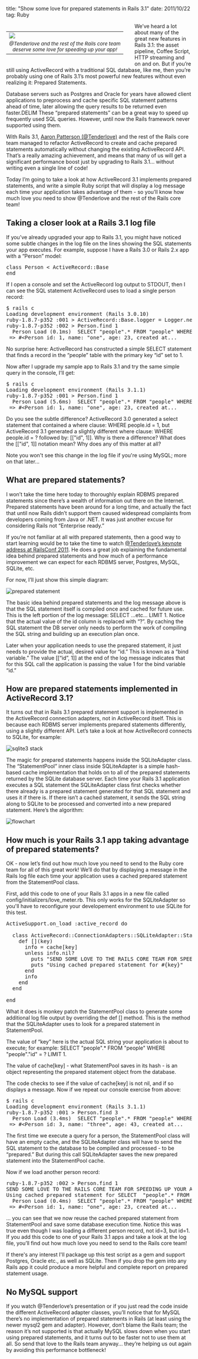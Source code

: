 title: "Show some love for prepared statements in Rails 3.1"
date: 2011/10/22
tag: Ruby

<div style="float: left; padding: 7px 30px 10px 0px">
<table cellpadding="0" cellspacing="0" border="0">
  <tr><td><img src="https://patshaughnessy.net/assets/2011/10/22/heart.jpg"></td></tr>
  <tr><td align="center"><small><i>@Tenderlove and the rest of the Rails core team<br/> deserve some love for speeding up your app!</i></small></td></tr>
</table>
</div>

We’ve heard a lot about many of the great new features in Rails 3.1: the asset pipeline, Coffee Script, HTTP streaming and on and on. But if you’re still using ActiveRecord with a traditional SQL database, like me, then you’re probably using one of Rails 3.1’s most powerful new features without even realizing it: Prepared Statements.

Database servers such as Postgres and Oracle for years have allowed client applications to preprocess and cache specific SQL statement patterns ahead of time, later allowing the query results to be returned even faster.DELIM These “prepared statements” can be a great way to speed up frequently used SQL queries. However, until now the Rails framework never supported using them.

With Rails 3.1, [Aaron Patterson (@Tenderlove)](http://tenderlovemaking.com/) and the rest of the Rails core team managed to refactor ActiveRecord to create and cache prepared statements automatically without changing the existing ActiveRecord API. That’s a really amazing achievement, and means that many of us will get a significant performance boost just by upgrading to Rails 3.1... without writing even a single line of code!

Today I’m going to take a look at how ActiveRecord 3.1 implements prepared statements, and write a simple Ruby script that will display a log message each time your application takes advantage of them - so you’ll know how much love you need to show @Tenderlove and the rest of the Rails core team!

## Taking a closer look at a Rails 3.1 log file

If you’ve already upgraded your app to Rails 3.1, you might have noticed some subtle changes in the log file on the lines showing the SQL statements your app executes. For example, suppose I have a Rails 3.0 or Rails 2.x app with a “Person” model:

<pre type="ruby">
class Person < ActiveRecord::Base
end
</pre>

If I open a console and set the ActiveRecord log output to STDOUT, then I can see the SQL statement ActiveRecord uses to load a single person record:

<pre type="console">
$ rails c
Loading development environment (Rails 3.0.10)
ruby-1.8.7-p352 :001 > ActiveRecord::Base.logger = Logger.new(STDOUT)
ruby-1.8.7-p352 :002 > Person.find 1
  Person Load (0.1ms)  SELECT "people".* FROM "people" WHERE "people"."id" = 1 LIMIT 1
 => #&lt;Person id: 1, name: "one", age: 23, created_at...
</pre>

No surprise here: ActiveRecord has constructed a simple SELECT statement that finds a record in the “people” table with the primary key “id” set to 1.

Now after I upgrade my sample app to Rails 3.1 and try the same simple query in the console, I’ll get:

<pre type="console">
$ rails c
Loading development environment (Rails 3.1.1)
ruby-1.8.7-p352 :001 > Person.find 1
  Person Load (5.6ms)  SELECT "people".* FROM "people" WHERE "people"."id" = ? LIMIT 1  [["id", 1]]
 => #&lt;Person id: 1, name: "one", age: 23, created_at...
</pre>

Do you see the subtle difference? ActiveRecord 3.0 generated a select statement that contained a where clause: <span class="code">WHERE people.id = 1</span>, but ActiveRecord 3.1 generated a slightly different where clause: <span class="code">WHERE people.id = ?</span> followed by: <span class="code">[["id", 1]]</span>. Why is there a difference? What does the <span class="code">[["id", 1]]</span> notation mean? Why does any of this matter at all?

Note you won't see this change in the log file if you're using MySQL; more on that later...

## What are prepared statements?

I won’t take the time here today to thoroughly explain RDBMS prepared statements since there’s a wealth of information out there on the Internet. Prepared statements have been around for a long time, and actually the fact that until now Rails didn’t support them caused widespread complaints from developers coming from Java or .NET. It was just another excuse for considering Rails not “Enterprise ready.”

If you’re not familiar at all with prepared statements, then a good way to start learning would be to take the time to watch [@Tenderlove’s keynote address at RailsConf 2011](http://www.youtube.com/watch?v=kWOAHIpmLAI). He does a great job explaining the fundamental idea behind prepared statements and how much of a performance improvement we can expect for each RDBMS server, Postgres, MySQL, SQLite, etc.

For now, I’ll just show this simple diagram:

![prepared statement](https://patshaughnessy.net/assets/2011/10/22/prepared%20statement.png)

The basic idea behind prepared statements and the log message above is that the SQL statement itself is compiled once and cached for future use. This is the left portion of the log message: <span class="code">SELECT ...etc... LIMIT 1</span>. Notice that the actual value of the id column is replaced with “?”. By caching the SQL statement the DB server only needs to perform the work of compiling the SQL string and building up an execution plan once.

Later when your application needs to use the prepared statement, it just needs to provide the actual, desired value for “id.” This is known as a “bind variable.” The value <span class="code">[[“id”, 1]]</span> at the end of the log message indicates that for this SQL call the application is passing the value 1 for the bind variable “id.”

## How are prepared statements implemented in ActiveRecord 3.1?

It turns out that in Rails 3.1 prepared statement support is implemented in the ActiveRecord connection adapters, not in ActiveRecord itself. This is because each RDBMS server implements prepared statements differently, using a slightly different API. Let’s take a look at how ActiveRecord connects to SQLite, for example:

![sqlite3 stack](https://patshaughnessy.net/assets/2011/10/22/sqlite3%20stack.png)

The magic for prepared statements happens inside the SQLiteAdapter class. The “StatementPool” inner class inside SQLiteAdapter is a simple hash-based cache implementation that holds on to all of the prepared statements returned by the SQLite database server. Each time your Rails 3.1 application executes a SQL statement the SQLiteAdapter class first checks whether there already is a prepared statement generated for that SQL statement and uses it if there is. If there isn’t a cached statement, it sends the SQL string along to SQLite to be processed and converted into a new prepared statement. Here’s the algorithm:

![flowchart](https://patshaughnessy.net/assets/2011/10/22/flowchart.png)

## How much is your Rails 3.1 app taking advantage of prepared statements?

OK - now let’s find out how much love you need to send to the Ruby core team for all of this great work! We’ll do that by displaying a message in the Rails log file each time your application uses a cached prepared statement from the StatementPool class.

First, add this code to one of your Rails 3.1 apps in a new file called config/initializers/love_meter.rb. This only works for the SQLiteAdapter so you'll have to reconfigure your developement environment to use SQLite for this test.

<pre type="ruby">
ActiveSupport.on_load :active_record do

  class ActiveRecord::ConnectionAdapters::SQLiteAdapter::StatementPool
    def [](key)
      info = cache[key]
      unless info.nil?
        puts "SEND SOME LOVE TO THE RAILS CORE TEAM FOR SPEEDING UP YOUR APP!"
        puts "Using cached prepared statement for #{key}"
      end
      info
    end
  end

end
</pre>

What it does is monkey patch the StatementPool class to generate some additional log file output by overriding the <span class="code">def []</span> method. This is the method that the SQLiteAdapter uses to look for a prepared statement in StatementPool.

The value of “key” here is the actual SQL string your application is about to execute; for example: <span class="code">SELECT "people".* FROM "people" WHERE "people"."id" = ? LIMIT 1</span>.

The value of <span class="code">cache[key]</span> - what StatementPool saves in its hash - is an object representing the prepared statement object from the database.

The code checks to see if the value of <span class="code">cache[key]</span> is not nil, and if so displays a message. Now if we repeat our console exercise from above:

<pre type="console">
$ rails c
Loading development environment (Rails 3.1.1)
ruby-1.8.7-p352 :001 > Person.find 3
  Person Load (3.4ms)  SELECT "people".* FROM "people" WHERE "people"."id" = ? LIMIT 1  [["id", 3]]
 => #&lt;Person id: 3, name: "three", age: 43, created_at...
</pre>

The first time we execute a query for a person, the StatementPool class will have an empty cache, and the SQLiteAdapter class will have to send the SQL statement to the database to be compiled and processed - to be “prepared.” But during this call SQLiteAdapter saves the new prepared statement into the StatementPool cache.

Now if we load another person record:

<pre type="console">
ruby-1.8.7-p352 :002 > Person.find 1
SEND SOME LOVE TO THE RAILS CORE TEAM FOR SPEEDING UP YOUR APP!
Using cached prepared statement for SELECT  "people".* FROM "people"  WHERE "people"."id" = ? LIMIT 1
  Person Load (0.4ms)  SELECT "people".* FROM "people" WHERE "people"."id" = ? LIMIT 1  [["id", 1]]
 => #&lt;Person id: 1, name: "one", age: 23, created_at...
</pre>

... you can see that we now reuse the cached prepared statement from StatementPool and save some database execution time. Notice this was true even though I was loading a different person record, not id=3, but id=1. If you add this code to one of your Rails 3.1 apps and take a look at the log file, you’ll find out how much love you need to send to the Rails core team!

If there's any interest I'll package up this test script as a gem and support Postgres, Oracle etc., as well as SQLite. Then if you drop the gem into any Rails app it could produce a more helpful and complete report on prepared statement usage.

## No MySQL support

If you watch @Tenderlove’s presentation or if you just read the code inside the different ActiveRecord adapter classes, you’ll notice that for MySQL there’s no implementation of prepared statements in Rails (at least using the newer mysql2 gem and adapter). However, don’t blame the Rails team; the reason it’s not supported is that actually MySQL slows down when you start using prepared statements, and it turns out to be faster not to use them at all. So send that love to the Rails team anyway... they’re helping us out again by avoiding this performance bottleneck!
